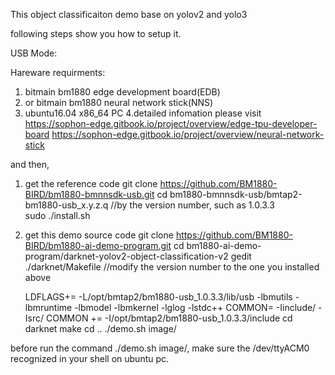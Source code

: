 This object classificaiton demo base on yolov2 and yolo3

following steps show you how to setup it.

USB Mode:

Hareware requirments:
1. bitmain bm1880 edge development board(EDB)
2. or bitmain bm1880 neural network stick(NNS)
3. ubuntu16.04 x86_64 PC
4.detailed infomation please visit 
https://sophon-edge.gitbook.io/project/overview/edge-tpu-developer-board
https://sophon-edge.gitbook.io/project/overview/neural-network-stick

and then,
1. get the reference code
git clone https://github.com/BM1880-BIRD/bm1880-bmnnsdk-usb.git
cd bm1880-bmnnsdk-usb/bmtap2-bm1880-usb_x.y.z.q		//by the version number, such as 1.0.3.3	
sudo ./install.sh

2. get this demo source code
git clone https://github.com/BM1880-BIRD/bm1880-ai-demo-program.git
cd bm1880-ai-demo-program/darknet-yolov2-object-classification-v2
gedit ./darknet/Makefile	//modify the version number to the one you installed above

	LDFLAGS+= -L/opt/bmtap2/bm1880-usb_1.0.3.3/lib/usb -lbmutils -lbmruntime -lbmodel -lbmkernel -lglog -lstdc++
	COMMON= -Iinclude/ -Isrc/
	COMMON += -I/opt/bmtap2/bm1880-usb_1.0.3.3/include
cd darknet
make
cd ..
./demo.sh image/

before run the command ./demo.sh image/, make sure the /dev/ttyACM0 recognized in your shell on ubuntu pc.
